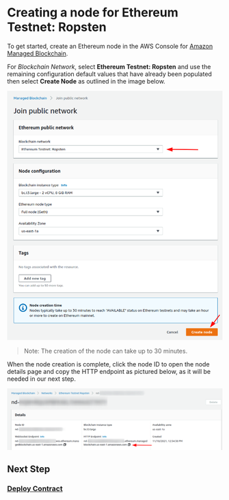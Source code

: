 # Creating a node for Ethereum Testnet: Ropsten

To get started, create an Ethereum node in the AWS Console for [Amazon Managed Blockchain][1].

For *Blockchain Network*, select **Ethereum Testnet: Ropsten** and use the remaining
configuration default values that have already been populated then select **Create Node**
as outlined in the image below.

![Creating the node in the AWS Console](./img/create-node.png)

> Note: The creation of the node can take up to 30 minutes.

When the node creation is complete, click the node ID to open the node details
page and copy the HTTP endpoint as pictured below, as it will be needed in our
next step.

![Getting the HTTP endpoint](./img/get-http-endpoint.png)

## Next Step

### [Deploy Contract](./DOCS_02_DEPLOY_CONTRACT.md)

[1]:https://console.aws.amazon.com/managedblockchain/home#joinNetwork
